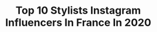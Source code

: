 ---
title: Top 10 Stylists Instagram Influencers In France In 2020
description: >-
  Find top stylists Instagram influencers in France in 2020. Most popular hashtags: #pfw #parisfashionweek #streetstyle #bloggerlifestyle.
platform: Instagram
profiles:
  - username: "shqrw_"
    fullname: >-
      Shaquille R. Williams
    location: "France"
    followers: 6653
    engagement: 821
    commentsToLikes: 0.046666
    id: ck55jtyamxqi00i11naxb812r
    verified: false
    hashtags: "#vwaw2021, #lfw, #hotelvivier, #stayhome"
  - username: "___rrxii"
    fullname: >-
      Kira the alchemist
    location: "France"
    followers: 75013
    engagement: 197
    commentsToLikes: 0.024573
    id: ck5bv4h4piz990i113kim25q2
    verified: false
    hashtags: ""
  - username: "dannistylist"
    fullname: >-
      StyledByDanni
    location: "France"
    followers: 16085
    engagement: 213
    commentsToLikes: 0.055255
    id: ck135tzeh38aq0i199g303s02
    verified: false
    hashtags: "#azzaro, #albertaferretti, #lottiemoss, #louboutinambassador"
  - username: "nicolasdureau"
    fullname: >-
      Nicolas Dureau
    location: "France"
    followers: 5465
    engagement: 531
    commentsToLikes: 0.026205
    id: ck5qe1dwfy94a0i11zlz99u6g
    verified: false
    hashtags: "#tbm, #styledbynicolasdureau, #soberandfabulous"
  - username: "peterpapapetrou1"
    fullname: >-
      Peter Papapetrou
    location: "France"
    followers: 17825
    engagement: 342
    commentsToLikes: 0.086508
    id: ck0vv40mnnfx80i194j6o0pew
    verified: false
    hashtags: "#loveyouforyou, #kindness, #cooking, #trenchcoat"
  - username: "ellenxtellnobody"
    fullname: >-
      ELLENXSTUDIO.
    location: "France"
    followers: 6368
    engagement: 887
    commentsToLikes: 0.067713
    id: ck5ce50ctkc2t0i112nlhpequ
    verified: false
    hashtags: "#travelvisualidentities, #abidjan, #ivorycoast, #lifeofasneaker"
  - username: "bylauralayton"
    fullname: >-
      Laura
    location: "France"
    followers: 47029
    engagement: 500
    commentsToLikes: 0.028316
    id: ck6u65clvdm9l0j71pfncxtnx
    verified: false
    hashtags: "#mamba, #havana, #hermeskelly, #futur"
  - username: "fannylbld_"
    fullname: >-
      𝐅𝐚𝐧𝐧𝐲 🌙
    location: "France"
    followers: 8682
    engagement: 615
    commentsToLikes: 0.067362
    id: ck5cjsdlbvekx0i11pkwwj93t
    verified: false
    hashtags: "#vintage, #beautycare, #outfit, #doglovers"
  - username: "mides_touch"
    fullname: >-
      Olamide Titiloye Adedeji
    location: "France"
    followers: 2299
    engagement: 1950
    commentsToLikes: 0.131642
    id: ck5hlgj78k6oj0i118a9h1cjs
    verified: false
    hashtags: "#proudparents, #disciplinarians, #god, #royalty"
  - username: "karenhuggins_blog"
    fullname: >-
      Karen Huggins -Fashion Blogger
    location: "France"
    followers: 106364
    engagement: 161
    commentsToLikes: 0.528226
    id: ck55jzeo4y4gg0i111lu1niru
    verified: false
    hashtags: "#outfitideas, #fashionista, #coronavirus, #love"
---